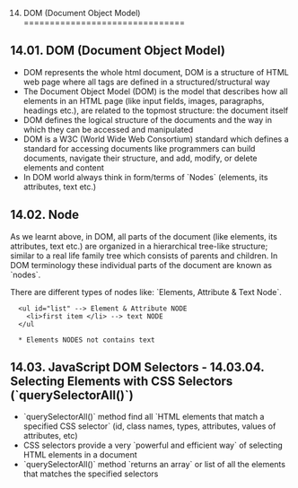14. DOM (Document Object Model)
===============================

14.01. DOM (Document Object Model)
----------------------------------

-   DOM represents the whole html document, DOM is a structure of HTML web page where all tags are defined in a structured/structural way
-   The Document Object Model (DOM) is the model that describes how all elements in an HTML page (like input fields, images, paragraphs, headings etc.), are related to the topmost structure: the document itself
-   DOM defines the logical structure of the documents and the way in which they can be accessed and manipulated
-   DOM is a W3C (World Wide Web Consortium) standard which defines a standard for accessing documents like programmers can build documents, navigate their structure, and add, modify, or delete elements and content
-   In DOM world always think in form/terms of \`Nodes\` (elements, its attributes, text etc.)

14.02. Node
-----------

As we learnt above, in DOM, all parts of the document (like elements, its attributes, text etc.) are organized in a hierarchical tree-like structure; similar to a real life family tree which consists of parents and children. In DOM terminology these individual parts of the document are known as \`nodes\`.  
  
There are different types of nodes like: \`Elements, Attribute & Text Node\`.

      <ul id="list" --> Element & Attribute NODE
        <li>first item </li> --> text NODE
      </ul
      
      * Elements NODES not contains text

14.03. JavaScript DOM Selectors - 14.03.04. Selecting Elements with CSS Selectors (\`querySelectorAll()\`)
----------------------------------------------------------------------------------------------------------

-   \`querySelectorAll()\` method find all \`HTML elements that match a specified CSS selector\` (id, class names, types, attributes, values of attributes, etc)
-   CSS selectors provide a very \`powerful and efficient way\` of selecting HTML elements in a document
-   \`querySelectorAll()\` method \`returns an array\` or list of all the elements that matches the specified selectors
